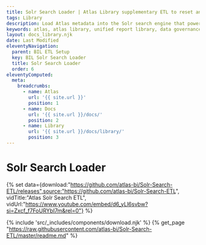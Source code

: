 ```yaml
---
title: Solr Search Loader | Atlas Library supplementary ETL to reset and populate the main website search
tags: Library
description: Load Atlas metadata into the Solr search engine that powers Atlas' search. The etl to keeps search results fresh as new documentation is added. In order to use these scripts you should already have Atlas published, with Solr started.
keywords: atlas, atlas library, unified report library, data governance, database, etl, solr, apache solr, search, advanced search
layout: docs_library.njk
date: Last Modified
eleventyNavigation:
  parent: BIL ETL Setup
  key: BIL Solr Search Loader
  title: Solr Search Loader
  order: 6
eleventyComputed:
  meta:
    breadcrumbs:
      - name: Atlas
        url: '{{ site.url }}'
        position: 1
      - name: Docs
        url: '{{ site.url }}/docs/'
        position: 2
      - name: Library
        url: '{{ site.url }}/docs/library/'
        position: 3
---
```


# Solr Search Loader

{% set data={download:"https://github.com/atlas-bi/Solr-Search-ETL/releases",source:"https://github.com/atlas-bi/Solr-Search-ETL", vidTitle:"Atlas Solr Search ETL", vidUrl:"https://www.youtube.com/embed/d6_yLl6svbw?si=Zxcf_f7FoURYbI7m&rel=0"} %}

{% include 'src/_includes/components/download.njk' %}
{% get_page "https://raw.githubusercontent.com/atlas-bi/Solr-Search-ETL/master/readme.md" %}
